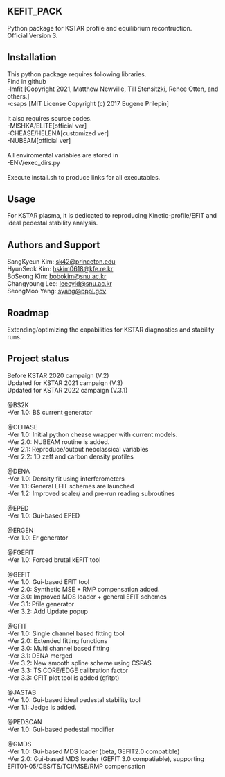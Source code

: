 ## KEFIT_PACK
Python package for KSTAR profile and equilibrium recontruction.<br />
Official Version 3.

## Installation
This python package requires following libraries.<br />
Find in github<br />
-lmfit [Copyright 2021, Matthew Newville, Till Stensitzki, Renee Otten, and others.]<br />
-csaps [MIT License Copyright (c) 2017 Eugene Prilepin]<br />
<br />
It also requires source codes.<br />
-MISHKA/ELITE[official ver]<br />
-CHEASE/HELENA[customized ver]<br />
-NUBEAM[official ver]<br />
<br />
All enviromental variables are stored in<br />
-ENV/exec_dirs.py<br />
<br />
Execute install.sh to produce links for all executables.<br />

## Usage
For KSTAR plasma, it is dedicated to reproducing Kinetic-profile/EFIT and ideal pedestal stability analysis.

## Authors and Support
SangKyeun Kim: sk42@princeton.edu<br />
HyunSeok Kim: hskim0618@kfe.re.kr<br />
BoSeong Kim: bobokim@snu.ac.kr<br />
Changyoung Lee: leecyid@snu.ac.kr<br />
SeongMoo Yang: syang@pppl.gov<br />

## Roadmap
Extending/optimizing the capabilities for KSTAR diagnostics and stability runs.

## Project status
Before KSTAR 2020 campaign (V.2)<br />
Updated for KSTAR 2021 campaign (V.3)<br />
Updated for KSTAR 2022 campaign (V.3.1)<br />
<br />
@BS2K<br />
-Ver 1.0: BS current generator<br />
<br />
@CEHASE<br />
-Ver 1.0: Initial python chease wrapper with current models.<br />
-Ver 2.0: NUBEAM routine is added.<br />
-Ver 2.1: Reproduce/output neoclassical variables<br />
-Ver 2.2: 1D zeff and carbon density profiles<br />
<br />
@DENA<br />
-Ver 1.0: Density fit using interferometers <br />
-Ver 1.1: General EFIT schemes are launched <br />
-Ver 1.2: Improved scaler/ and pre-run reading subroutines<br />
<br />
@EPED<br />
-Ver 1.0: Gui-based EPED<br />
<br />
@ERGEN<br />
-Ver 1.0: Er generator<br />
<br />
@FGEFIT<br />
-Ver 1.0: Forced brutal kEFIT tool<br />
<br />
@GEFIT<br />
-Ver 1.0: Gui-based EFIT tool<br />
-Ver 2.0: Synthetic MSE + RMP compensation added.<br />
-Ver 3.0: Improved MDS loader + general EFIT schemes<br />
-Ver 3.1: Pfile generator<br />
-Ver 3.2: Add Update popup <br />
<br />
@GFIT<br />
-Ver 1.0: Single channel based fitting tool<br />
-Ver 2.0: Extended fitting functions<br />
-Ver 3.0: Multi channel based fitting<br />
-Ver 3.1: DENA merged<br />
-Ver 3.2: New smooth spline scheme using CSPAS<br />
-Ver 3.3: TS CORE/EDGE calibration factor<br />
-Ver 3.3: GFIT plot tool is added (gfitpt)<br />
<br />
@JASTAB<br />
-Ver 1.0: Gui-based ideal pedestal stability tool<br />
-Ver 1.1: Jedge is added.<br />
<br />
@PEDSCAN<br />
-Ver 1.0: Gui-based pedestal modifier<br />
<br />
@GMDS<br />
-Ver 1.0: Gui-based MDS loader (beta, GEFIT2.0 compatible)<br />
-Ver 2.0: Gui-based MDS loader (GEFIT 3.0 compatiable), supporting EFIT01-05/CES/TS/TCI/MSE/RMP compensation
<br />

